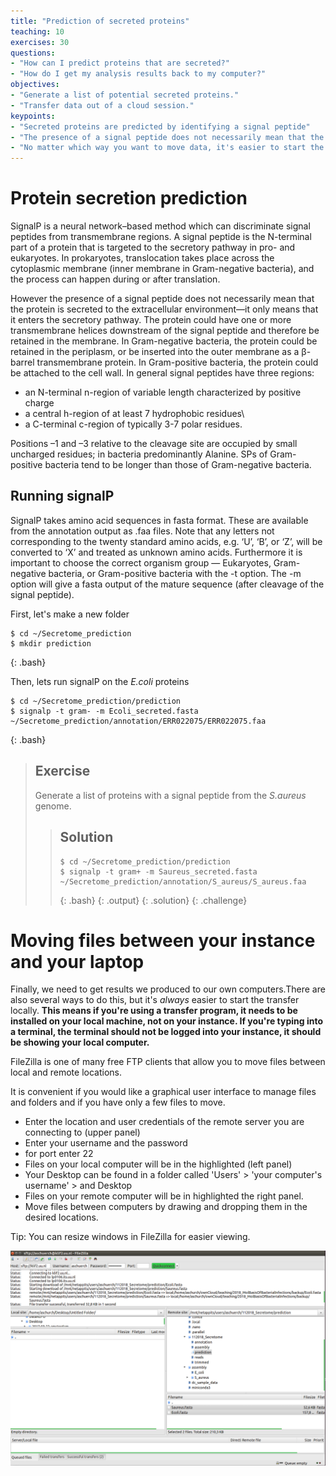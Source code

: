 ```yaml
---
title: "Prediction of secreted proteins"
teaching: 10
exercises: 30
questions:
- "How can I predict proteins that are secreted?"
- "How do I get my analysis results back to my computer?"
objectives:
- "Generate a list of potential secreted proteins."
- "Transfer data out of a cloud session."
keypoints:
- "Secreted proteins are predicted by identifying a signal peptide"
- "The presence of a signal peptide does not necessarily mean that the protein is secreted"
- "No matter which way you want to move data, it's easier to start the transfer from your local machine"
---
```



# Protein secretion prediction

SignalP is a neural network–based method which can discriminate signal peptides from transmembrane regions. A signal peptide is the N-terminal part of a protein that is targeted to the secretory pathway in pro- and eukaryotes.  In prokaryotes, translocation takes place across the cytoplasmic membrane (inner membrane in Gram-negative bacteria), and the process can happen during or after translation.

However the presence of a signal peptide does not necessarily mean that the protein is secreted to the extracellular environment—it only means that it enters the secretory pathway. The protein could have one or more transmembrane helices downstream of the signal peptide and therefore be retained in the membrane. In Gram-negative bacteria, the protein could be retained in the periplasm, or be inserted into the outer membrane as a β-barrel transmembrane protein. In Gram-positive bacteria, the protein could be attached to the cell wall. In general signal peptides have three regions: 
 - an N-terminal n-region of variable length characterized by positive charge
 - a central h-region of at least 7 hydrophobic residues\
 - a C-terminal c-region of typically 3-7 polar residues. 
 
Positions –1 and –3 relative to the cleavage site are occupied by small uncharged residues; in bacteria predominantly Alanine. SPs of Gram-positive bacteria tend to be longer than those of Gram-negative bacteria.


## Running signalP

SignalP takes amino acid sequences in fasta format. These are available from the annotation output as .faa files. Note that any letters not corresponding to the twenty standard amino acids, e.g. ‘U’, ‘B’, or ‘Z’, will be converted to ‘X’ and treated as unknown amino acids. Furthermore it is important to choose the correct organism group — Eukaryotes, Gram-negative 
bacteria, or Gram-positive bacteria with the -t option. The -m option will give a fasta output of the mature sequence (after cleavage of the signal peptide).

First, let's make a new folder

~~~
$ cd ~/Secretome_prediction
$ mkdir prediction
~~~
{: .bash}

Then, lets run signalP on the *E.coli* proteins

~~~
$ cd ~/Secretome_prediction/prediction
$ signalp -t gram- -m Ecoli_secreted.fasta  ~/Secretome_prediction/annotation/ERR022075/ERR022075.faa
~~~
{: .bash}

> ## Exercise
> 
> Generate a list of proteins with a signal peptide from the *S.aureus* genome.
>
>
>> ## Solution
>> 
>>  
>> 
>> ~~~ 
>> $ cd ~/Secretome_prediction/prediction
>> $ signalp -t gram+ -m Saureus_secreted.fasta  ~/Secretome_prediction/annotation/S_aureus/S_aureus.faa
>> ~~~
>> {: .bash}
>> {: .output}
> {: .solution}
{: .challenge}



# Moving files between your instance and your laptop

Finally, we need to get results we produced to our own computers.There are also several ways to do this, but it's *always* easier
to start the transfer locally. **This means if you're using a transfer program, it needs to be
installed on your local machine, not on your instance. If you're typing into a terminal,
the terminal should not be logged into your instance, it should be showing your local computer.**

FileZilla is one of many free FTP clients that allow you to move files between local and remote locations.

It is convenient if you would like a graphical user interface to manage files and folders and if you have only a few files to move.


- Enter the location and user credentials of the remote server you are connecting to (upper panel)
- Enter your username and the password 
- for port enter 22
- Files on your local computer will be in the highlighted (left panel)
- Your Desktop can be found in a folder called 'Users' > 'your computer's username' > and Desktop
- Files on your remote computer will be in highlighted the right panel.
- Move files between computers by drawing and dropping them in the desired locations.

Tip: You can resize windows in FileZilla for easier viewing.

![filezilla](../fig/filezilla.png)



